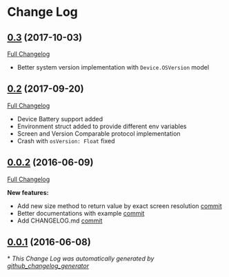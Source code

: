 # Change Log

## [0.3](https://github.com/anatoliyv/AssistantKit/tree/0.3) (2017-10-03)
 [Full Changelog](https://github.com/anatoliyv/AssistantKit/compare/0.2...0.3)

 - Better system version implementation with `Device.OSVersion` model

## [0.2](https://github.com/anatoliyv/AssistantKit/tree/0.2) (2017-09-20)
 [Full Changelog](https://github.com/anatoliyv/AssistantKit/compare/0.0.2...0.2)

 - Device Battery support added
 - Environment struct added to provide different env variables
 - Screen and Version Comparable protocol implementation
 - Crash with `osVersion: Float` fixed

## [0.0.2](https://github.com/anatoliyv/AssistantKit/tree/0.0.2) (2016-06-09)
[Full Changelog](https://github.com/anatoliyv/AssistantKit/compare/0.0.1...0.0.2)

**New features:**

- Add new size method to return value by exact screen resolution [commit](https://github.com/anatoliyv/AssistantKit/commit/17d00e0c2827c655726a29c23cf2c2800f963285)
- Better documentations with example [commit](https://github.com/anatoliyv/AssistantKit/commit/5edb5c5b73a10378f8120feff1f718381bae7d81)
- Add CHANGELOG.md [commit](https://github.com/anatoliyv/AssistantKit/commit/99d72ef256cad394b0b0da37bf4f30a2aeb50932)

## [0.0.1](https://github.com/anatoliyv/AssistantKit/tree/0.0.1) (2016-06-08)


\* *This Change Log was automatically generated by [github_changelog_generator](https://github.com/skywinder/Github-Changelog-Generator)*
